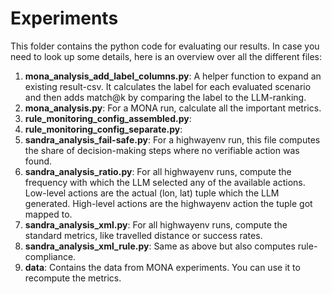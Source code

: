 # Experiments

This folder contains the python code for evaluating our results. In case you need to look up some details, here is an overview over all the different files:

1. **mona_analysis_add_label_columns.py**: A helper function to expand an existing result-csv. It calculates the label for each evaluated scenario and then adds match@k by comparing the label to the LLM-ranking.
2. **mona_analysis.py**: For a MONA run, calculate all the important metrics.
3. **rule_monitoring_config_assembled.py**: 
4. **rule_monitoring_config_separate.py**: 
5. **sandra_analysis_fail-safe.py**: For a highwayenv run, this file computes the share of decision-making steps where no verifiable action was found.
6. **sandra_analysis_ratio.py**: For all highwayenv runs, compute the frequency with which the LLM selected any of the available actions. Low-level actions are the actual (lon, lat) tuple which the LLM generated. High-level actions are the highwayenv action the tuple got mapped to.
7. **sandra_analysis_xml.py**: For all highwayenv runs, compute the standard metrics, like travelled distance or success rates.
8. **sandra_analysis_xml_rule.py**: Same as above but also computes rule-compliance.
9. **data**: Contains the data from MONA experiments. You can use it to recompute the metrics.
